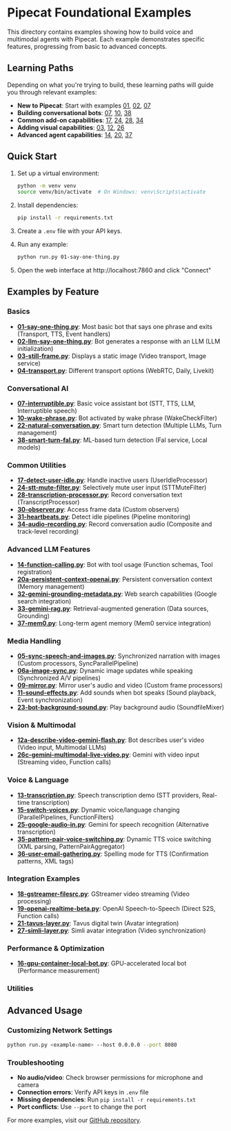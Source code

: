 # Pipecat Foundational Examples

This directory contains examples showing how to build voice and multimodal agents with Pipecat. Each example demonstrates specific features, progressing from basic to advanced concepts.

## Learning Paths

Depending on what you're trying to build, these learning paths will guide you through relevant examples:

- **New to Pipecat**: Start with examples [01](https://github.com/pipecat-ai/pipecat/blob/main/examples/foundational/01-say-one-thing.py), [02](https://github.com/pipecat-ai/pipecat/blob/main/examples/foundational/02-llm-say-one-thing.py), [07](https://github.com/pipecat-ai/pipecat/blob/main/examples/foundational/07-interruptible.py)
- **Building conversational bots**: [07](https://github.com/pipecat-ai/pipecat/blob/main/examples/foundational/07-interruptible.py), [10](https://github.com/pipecat-ai/pipecat/blob/main/examples/foundational/10-wake-phrase.py), [38](https://github.com/pipecat-ai/pipecat/blob/main/examples/foundational/38-smart-turn-fal.py)
- **Common add-on capabilities**: [17](https://github.com/pipecat-ai/pipecat/blob/main/examples/foundational/17-detect-user-idle.py), [24](https://github.com/pipecat-ai/pipecat/blob/main/examples/foundational/24-stt-mute-filter.py), [28](https://github.com/pipecat-ai/pipecat/blob/main/examples/foundational/28-transcription-processor.py), [34](https://github.com/pipecat-ai/pipecat/blob/main/examples/foundational/34-audio-recording.py)
- **Adding visual capabilities**: [03](https://github.com/pipecat-ai/pipecat/blob/main/examples/foundational/03-still-frame.py), [12](https://github.com/pipecat-ai/pipecat/blob/main/examples/foundational/12a-describe-video-gemini-flash.py), [26](https://github.com/pipecat-ai/pipecat/blob/main/examples/foundational/26c-gemini-multimodal-live-video.py)
- **Advanced agent capabilities**: [14](https://github.com/pipecat-ai/pipecat/blob/main/examples/foundational/14-function-calling.py), [20](https://github.com/pipecat-ai/pipecat/blob/main/examples/foundational/20a-persistent-context-openai.py), [37](https://github.com/pipecat-ai/pipecat/blob/main/examples/foundational/37-mem0.py)

## Quick Start

1. Set up a virtual environment:

   ```bash
   python -m venv venv
   source venv/bin/activate  # On Windows: venv\Scripts\activate
   ```

2. Install dependencies:

   ```bash
   pip install -r requirements.txt
   ```

3. Create a `.env` file with your API keys.

4. Run any example:

   ```bash
   python run.py 01-say-one-thing.py
   ```

5. Open the web interface at http://localhost:7860 and click "Connect"

## Examples by Feature

### Basics

- **[01-say-one-thing.py](./01-say-one-thing.py)**: Most basic bot that says one phrase and exits (Transport, TTS, Event handlers)
- **[02-llm-say-one-thing.py](./02-llm-say-one-thing.py)**: Bot generates a response with an LLM (LLM initialization)
- **[03-still-frame.py](./03-still-frame.py)**: Displays a static image (Video transport, Image service)
- **[04-transport.py](./04-transport.py)**: Different transport options (WebRTC, Daily, Livekit)

### Conversational AI

- **[07-interruptible.py](./07-interruptible.py)**: Basic voice assistant bot (STT, TTS, LLM, Interruptible speech)
- **[10-wake-phrase.py](./10-wake-phrase.py)**: Bot activated by wake phrase (WakeCheckFilter)
- **[22-natural-conversation.py](./22-natural-conversation.py)**: Smart turn detection (Multiple LLMs, Turn management)
- **[38-smart-turn-fal.py](./38-smart-turn-fal.py)**: ML-based turn detection (Fal service, Local models)

### Common Utilities

- **[17-detect-user-idle.py](./17-detect-user-idle.py)**: Handle inactive users (UserIdleProcessor)
- **[24-stt-mute-filter.py](./24-stt-mute-filter.py)**: Selectively mute user input (STTMuteFilter)
- **[28-transcription-processor.py](./28-transcription-processor.py)**: Record conversation text (TranscriptProcessor)
- **[30-observer.py](./30-observer.py)**: Access frame data (Custom observers)
- **[31-heartbeats.py](./31-heartbeats.py)**: Detect idle pipelines (Pipeline monitoring)
- **[34-audio-recording.py](./34-audio-recording.py)**: Record conversation audio (Composite and track-level recording)

### Advanced LLM Features

- **[14-function-calling.py](./14-function-calling.py)**: Bot with tool usage (Function schemas, Tool registration)
- **[20a-persistent-context-openai.py](./20a-persistent-context-openai.py)**: Persistent conversation context (Memory management)
- **[32-gemini-grounding-metadata.py](./32-gemini-grounding-metadata.py)**: Web search capabilities (Google search integration)
- **[33-gemini-rag.py](./33-gemini-rag.py)**: Retrieval-augmented generation (Data sources, Grounding)
- **[37-mem0.py](./37-mem0.py)**: Long-term agent memory (Mem0 service integration)

### Media Handling

- **[05-sync-speech-and-images.py](./05-sync-speech-and-images.py)**: Synchronized narration with images (Custom processors, SyncParallelPipeline)
- **[06a-image-sync.py](./06a-image-sync.py)**: Dynamic image updates while speaking (Synchronized A/V pipelines)
- **[09-mirror.py](./09-mirror.py)**: Mirror user's audio and video (Custom frame processors)
- **[11-sound-effects.py](./11-sound-effects.py)**: Add sounds when bot speaks (Sound playback, Event synchronization)
- **[23-bot-background-sound.py](./23-bot-background-sound.py)**: Play background audio (SoundfileMixer)

### Vision & Multimodal

- **[12a-describe-video-gemini-flash.py](./12a-describe-video-gemini-flash.py)**: Bot describes user's video (Video input, Multimodal LLMs)
- **[26c-gemini-multimodal-live-video.py](./26c-gemini-multimodal-live-video.py)**: Gemini with video input (Streaming video, Function calls)

### Voice & Language

- **[13-transcription.py](./13-transcription.py)**: Speech transcription demo (STT providers, Real-time transcription)
- **[15-switch-voices.py](./15-switch-voices.py)**: Dynamic voice/language changing (ParallelPipelines, FunctionFilters)
- **[25-google-audio-in.py](./25-google-audio-in.py)**: Gemini for speech recognition (Alternative transcription)
- **[35-pattern-pair-voice-switching.py](./35-pattern-pair-voice-switching.py)**: Dynamic TTS voice switching (XML parsing, PatternPairAggregator)
- **[36-user-email-gathering.py](./36-user-email-gathering.py)**: Spelling mode for TTS (Confirmation patterns, XML tags)

### Integration Examples

- **[18-gstreamer-filesrc.py](./18-gstreamer-filesrc.py)**: GStreamer video streaming (Video processing)
- **[19-openai-realtime-beta.py](./19-openai-realtime-beta.py)**: OpenAI Speech-to-Speech (Direct S2S, Function calls)
- **[21-tavus-layer.py](./21-tavus-layer.py)**: Tavus digital twin (Avatar integration)
- **[27-simli-layer.py](./27-simli-layer.py)**: Simli avatar integration (Video synchronization)

### Performance & Optimization

- **[16-gpu-container-local-bot.py](./16-gpu-container-local-bot.py)**: GPU-accelerated local bot (Performance measurement)

### Utilities

## Advanced Usage

### Customizing Network Settings

```bash
python run.py <example-name> --host 0.0.0.0 --port 8080
```

### Troubleshooting

- **No audio/video**: Check browser permissions for microphone and camera
- **Connection errors**: Verify API keys in `.env` file
- **Missing dependencies**: Run `pip install -r requirements.txt`
- **Port conflicts**: Use `--port` to change the port

For more examples, visit our [GitHub repository](https://github.com/pipecat-ai/pipecat/tree/main/examples).
